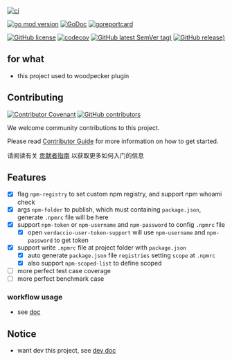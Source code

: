 [![ci](https://github.com/woodpecker-kit/woodpecker-setup-npm/workflows/ci/badge.svg)](https://github.com/woodpecker-kit/woodpecker-setup-npm/actions/workflows/ci.yml)

[![go mod version](https://img.shields.io/github/go-mod/go-version/woodpecker-kit/woodpecker-setup-npm?label=go.mod)](https://github.com/woodpecker-kit/woodpecker-setup-npm)
[![GoDoc](https://godoc.org/github.com/woodpecker-kit/woodpecker-setup-npm?status.png)](https://godoc.org/github.com/woodpecker-kit/woodpecker-setup-npm)
[![goreportcard](https://goreportcard.com/badge/github.com/woodpecker-kit/woodpecker-setup-npm)](https://goreportcard.com/report/github.com/woodpecker-kit/woodpecker-setup-npm)

[![GitHub license](https://img.shields.io/github/license/woodpecker-kit/woodpecker-setup-npm)](https://github.com/woodpecker-kit/woodpecker-setup-npm)
[![codecov](https://codecov.io/gh/woodpecker-kit/woodpecker-setup-npm/branch/main/graph/badge.svg)](https://codecov.io/gh/woodpecker-kit/woodpecker-setup-npm)
[![GitHub latest SemVer tag)](https://img.shields.io/github/v/tag/woodpecker-kit/woodpecker-setup-npm)](https://github.com/woodpecker-kit/woodpecker-setup-npm/tags)
[![GitHub release)](https://img.shields.io/github/v/release/woodpecker-kit/woodpecker-setup-npm)](https://github.com/woodpecker-kit/woodpecker-setup-npm/releases)

## for what

- this project used to woodpecker plugin

## Contributing

[![Contributor Covenant](https://img.shields.io/badge/contributor%20covenant-v1.4-ff69b4.svg)](.github/CONTRIBUTING_DOC/CODE_OF_CONDUCT.md)
[![GitHub contributors](https://img.shields.io/github/contributors/woodpecker-kit/woodpecker-setup-npm)](https://github.com/woodpecker-kit/woodpecker-setup-npm/graphs/contributors)

We welcome community contributions to this project.

Please read [Contributor Guide](.github/CONTRIBUTING_DOC/CONTRIBUTING.md) for more information on how to get started.

请阅读有关 [贡献者指南](.github/CONTRIBUTING_DOC/zh-CN/CONTRIBUTING.md) 以获取更多如何入门的信息

## Features

- [x] flag `npm-registry` to set custom npm registry, and support npm whoami check
- [x] args `npm-folder` to publish, which must containing `package.json`, generate `.npmrc` file will be here
- [x] support `npm-token` or `npm-username` and `npm-password` to config `.npmrc` file
    - [x] open `verdaccio-user-token-support` will use `npm-username` and `npm-password` to get token
- [x] support write `.npmrc` file at project folder with `package.json`
    - [x] auto generate `package.json` file `registries` setting `scope` at `.npmrc`
    - [x] also support `npm-scoped-list` to define scoped
- [ ] more perfect test case coverage
- [ ] more perfect benchmark case

### workflow usage

- see [doc](doc/docs.md)

## Notice

- want dev this project, see [dev doc](doc/README.md)